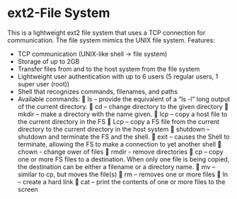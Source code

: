 # ext2-File System
This is a lightweight ext2 file system that uses a TCP connection for communication. The file system mimics the UNIX file system.
Features:
- TCP communication (UNIX-like shell -> file system)
- Storage of up to 2GB
- Transfer files from and to the host system from the file system
- Lightweight user authentication with up to 6 users (5 regular users, 1 super user (root))
- Shell that recognizes commands, filenames, and paths
- Available commands:
     ls – provide the equivalent of a “ls -l” long output of the current directory.
     cd – change directory to the given directory
     mkdir – make a directory with the name given.
     lcp – copy a host file to the current directory in the FS
     Lcp – copy a FS file from the current directory to the current directory in the host system
     shutdown – shutdown and terminate the FS and the shell.
     exit – causes the Shell to terminate, allowing the FS to make a connection to yet another shell
     chown - change ower of files
     rmdir - remove directories
     cp – copy one or more FS files to a destination. When only one file is being copied, the destination can be either a filename or a directory name.
     mv – similar to cp, but moves the file(s)
     rm – removes one or more files
     ln – create a hard link
     cat – print the contents of one or more files to the screen

